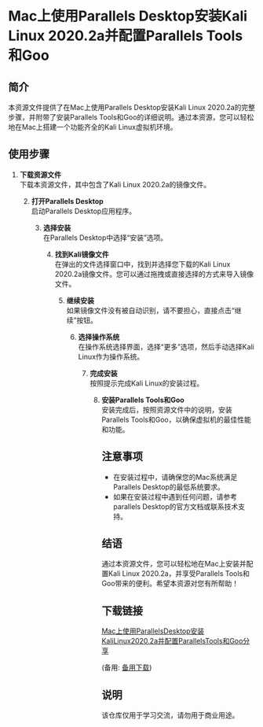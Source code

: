 # Mac上使用Parallels Desktop安装Kali Linux 2020.2a并配置Parallels Tools和Goo

## 简介
本资源文件提供了在Mac上使用Parallels Desktop安装Kali Linux 2020.2a的完整步骤，并附带了安装Parallels Tools和Goo的详细说明。通过本资源，您可以轻松地在Mac上搭建一个功能齐全的Kali Linux虚拟机环境。

## 使用步骤
1. **下载资源文件**  
   下载本资源文件，其中包含了Kali Linux 2020.2a的镜像文件。

   2. **打开Parallels Desktop**  
      启动Parallels Desktop应用程序。

      3. **选择安装**  
         在Parallels Desktop中选择“安装”选项。

         4. **找到Kali镜像文件**  
            在弹出的文件选择窗口中，找到并选择您下载的Kali Linux 2020.2a镜像文件。您可以通过拖拽或直接选择的方式来导入镜像文件。

            5. **继续安装**  
               如果镜像文件没有被自动识别，请不要担心，直接点击“继续”按钮。

               6. **选择操作系统**  
                  在操作系统选择界面，选择“更多”选项，然后手动选择Kali Linux作为操作系统。

                  7. **完成安装**  
                     按照提示完成Kali Linux的安装过程。

                     8. **安装Parallels Tools和Goo**  
                        安装完成后，按照资源文件中的说明，安装Parallels Tools和Goo，以确保虚拟机的最佳性能和功能。

                        ## 注意事项
                        - 在安装过程中，请确保您的Mac系统满足Parallels Desktop的最低系统要求。
                        - 如果在安装过程中遇到任何问题，请参考parallels Desktop的官方文档或联系技术支持。

                        ## 结语
                        通过本资源文件，您可以轻松地在Mac上安装并配置Kali Linux 2020.2a，并享受Parallels Tools和Goo带来的便利。希望本资源对您有所帮助！

                        ## 下载链接
                        [Mac上使用ParallelsDesktop安装KaliLinux2020.2a并配置ParallelsTools和Goo分享](https://pan.quark.cn/s/70ccfacd9b39) 

                        (备用: [备用下载](https://pan.baidu.com/s/1yNaaLYp7SYSuabBAiVd6YQ?pwd=1234))

                        ## 说明

                        该仓库仅用于学习交流，请勿用于商业用途。
